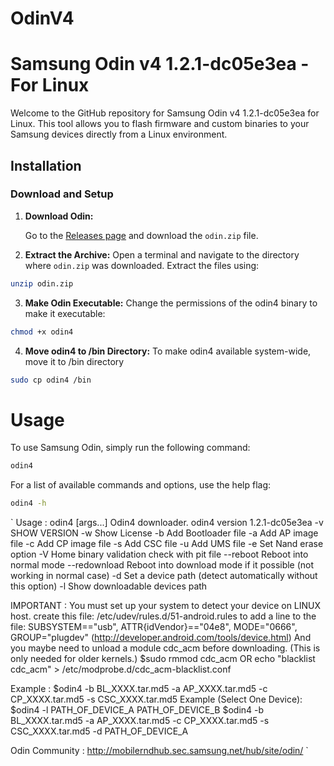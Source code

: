 # OdinV4
# Samsung Odin v4 1.2.1-dc05e3ea - For Linux

Welcome to the GitHub repository for Samsung Odin v4 1.2.1-dc05e3ea for Linux. This tool allows you to flash firmware and custom binaries to your Samsung devices directly from a Linux environment.

## Installation

### Download and Setup

1. **Download Odin:**

   Go to the [Releases page](https://github.com/Adrilaw/OdinV4/releases) and download the `odin.zip` file.

2. **Extract the Archive:**
   Open a terminal and navigate to the directory where `odin.zip` was downloaded. Extract the files using:

```bash
unzip odin.zip
```
3. **Make Odin Executable:**
Change the permissions of the odin4 binary to make it executable:

```bash
chmod +x odin4
```
4. **Move odin4 to /bin Directory:**
To make odin4 available system-wide, move it to /bin directory

```bash
sudo cp odin4 /bin
```
# Usage
To use Samsung Odin, simply run the following command:
```bash
odin4
```
For a list of available commands and options, use the help flag:
```bash
odin4 -h
```
` Usage : odin4 [args...]
Odin4 downloader. odin4 version 1.2.1-dc05e3ea
 -v        SHOW VERSION
 -w        Show License
 -b        Add Bootloader file
 -a        Add AP image file
 -c        Add CP image file
 -s        Add CSC file
 -u        Add UMS file
 -e        Set Nand erase option
 -V        Home binary validation check with pit file
 --reboot  Reboot into normal mode
 --redownload   Reboot into download mode if it possible (not working in normal case)
 -d        Set a device path (detect automatically without this option)
 -l        Show downloadable devices path

IMPORTANT : You must set up your system to detect your device on LINUX host.
 create this file: /etc/udev/rules.d/51-android.rules
 to add a line to the file:
 SUBSYSTEM=="usb", ATTR{idVendor}=="04e8", MODE="0666", GROUP="plugdev"
   (http://developer.android.com/tools/device.html)
 And you maybe need to unload a module cdc_acm before downloading. (This is only needed for older kernels.)
   $sudo rmmod cdc_acm
 OR
   echo "blacklist cdc_acm" > /etc/modprobe.d/cdc_acm-blacklist.conf

Example :
$odin4 -b BL_XXXX.tar.md5 -a AP_XXXX.tar.md5 -c CP_XXXX.tar.md5 -s CSC_XXXX.tar.md5
Example (Select One Device):
$odin4 -l
PATH_OF_DEVICE_A
PATH_OF_DEVICE_B
$odin4 -b BL_XXXX.tar.md5 -a AP_XXXX.tar.md5 -c CP_XXXX.tar.md5 -s CSC_XXXX.tar.md5 -d PATH_OF_DEVICE_A

Odin Community : http://mobilerndhub.sec.samsung.net/hub/site/odin/
`



